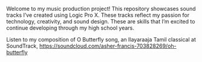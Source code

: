 Welcome to my music production project! This repository showcases sound tracks I’ve created using Logic Pro X. These tracks reflect my passion for technology, creativity, and sound design. These are  skills that I’m excited to continue developing through my high school years.


Listen to my composition of O Butterfly song, an Ilayaraaja Tamil classical at SoundTrack, https://soundcloud.com/asher-francis-703828269/oh-butterfly
